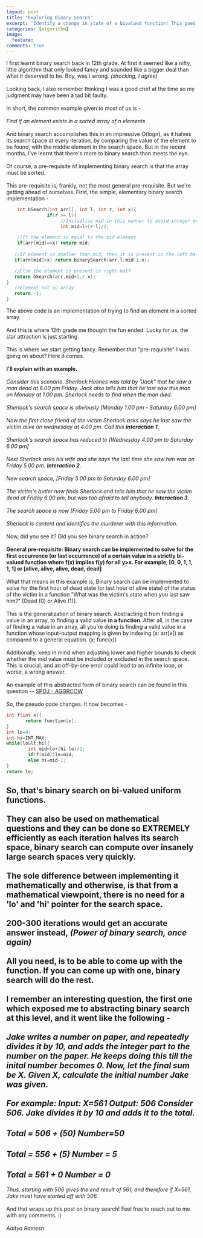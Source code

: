 ```yaml
---
layout: post
title: "Exploring Binary Search"
excerpt: "Identify a change in state of a bivalued function! This goes beyond the 'find-in-array' idea."
categories: [algorithm]
image:
  feature: 
comments: true
---
```

I first learnt binary search back in 12th grade. At first it seemed like a nifty, little algorithm that only looked fancy and sounded like a bigger deal than what it deserved to be. Boy, was I wrong. <em>(shocking, I agree)</em>
            <br><br>
            Looking back, I also remember thinking I was a good chef at the time so my judgment may have been a tad bit faulty.
            <br><br>
            In short, the common example given to most of us is -
            <br><br>
            <em>Find if an element exists in a sorted array of n elements</em>
            <br><br>
            And binary search accomplishes this in an impressive O(logn), as it halves its search space at every iteration, by comparing the value of the element to be found, with the middle element in the search space. But in the recent months, I've learnt that there's more to binary search than meets the eye.
            <br><br>
            Of course, a pre-requisite of implementing binary search is that the array must be sorted.
            <br><br>
            This pre-requisite is, frankly, not the most general pre-requisite. But we're getting ahead of ourselves. First, the simple, elementary binary search implementation -
```c++
    int bSearch(int arr[], int l, int r, int x){
               if(r >= l){
                    //Initialize mid in this manner to avoid integer overflow as compared to (l+r)
                    int mid=l+(r-l)/2;

 	//If the element is equal to the mid element
 	if(arr[mid]==x) return mid;
 
   //If element is smaller than mid, then it is present in the left half
   if(arr[mid]>x) return binarySearch(arr,l,mid-1,x);

   //Else the element is present in right half
   return bSearch(arr,mid+1,r,x);
}
   //Element not in array
   return -1;
}
```
The above code is an implementation of trying to find an element in a sorted array.
<br><br>
And this is where 12th grade me thought the fun ended. Lucky for us, the star attraction is just starting.
<br><br>
This is where we start getting fancy. Remember that "pre-requisite" I was going on about? Here it comes.
<br><br>
<strong>I'll explain with an example.</strong>
<br><br>
<em>Consider this scenario. Sherlock Holmes was told by "Jack" that he saw a man dead at 6.00 pm Friday. Jack also tells him that he last saw this man on Monday at 1.00 pm. Sherlock needs to find when the man died.</em>
<br><br>
<em>Sherlock's search space is obviously [Monday 1.00 pm - Saturday 6.00 pm]</em>
<br><br>
<em>Now the first close friend of the victim Sherlock asks says he last saw the victim alive on wednesday at 4.00 pm. Call this <strong>interaction 1</strong>.</em>
<br><br>
<em>Sherlock's search space has reduced to [Wednesday 4.00 pm to Saturday 6.00 pm]</em>
<br><br>
<em>Next Sherlock asks his wife and she says the last time she saw him was on Friday 5.00 pm. <strong>Interaction 2</strong>.</em>
<br><br>
<em>New search space, [Friday 5.00 pm to Saturday 6.00 pm]</em>
<br><br>
<em>The victim's butler now finds Sherlock and tells him that he saw the victim dead at Friday 6.00 pm, but was too afraid to tell anybody. <strong>Interaction 3</strong>.</em>
<br><br>
<em>The search space is now [Friday 5.00 pm to Friday 6.00 pm]</em>
<br><br>
<em>Sherlock is content and identifies the murderer with this information. </em>
<br><br>
Now, did you see it? Did you see binary search in action?
<br><br>
<strong>General pre-requisite: Binary search can be implemented to solve for the first occurrence (or last occurrence) of a certain value in a strictly bi-valued function where f(x) implies f(y) for all y>x. For example, [0, 0, 1, 1, 1, 1] or [alive, alive, alive, dead, dead]</strong>
<br><br>
What that means in this example is, Binary search can be implemented to solve for the first hour of dead state (or last hour of alive state) of the status of the victim in a function "What was the victim's state when you last saw him?" [Dead (0) or Alive (1)].
<br><br>
This is the generalization of binary search. Abstracting it from finding a value in an array, to finding a valid value <strong>in a function</strong>. After all, in the case of finding a value in an array, all you're doing is finding a valid value in a function whose input-output mapping is given by indexing (x: arr[x]) as compared to a general equation. (x: func(x))
<br><br>
Additionally, keep in mind when adjusting lower and higher bounds to check whether the mid value must be included or excluded in the search space. This is crucial, and an off-by-one error could lead to an infinite loop, or worse, a wrong answer.
<br><br>
An example of this abstracted form of binary search can be found in this question -- <a href="http://www.spoj.com/problems/AGGRCOW/">SPOJ - AGGRCOW</a>
<br><br>
So, the pseudo code changes. It now becomes -

```c++
int f(int x){
       return function[x];
}
int lo=0;
int hi=INT_MAX;
while(lo&lt;hi){
        int mid=lo+(hi-lo)/2;
        if(f(mid))lo=mid;
        else hi=mid-1;
}
return lo;
```

So, that's binary search on bi-valued uniform functions.
<br><br>
They can also be used on mathematical questions and they can be done so EXTREMELY efficiently as each iteration halves its search space, binary search can compute over insanely large search spaces very quickly.
<br><br>
The sole difference between implementing it mathematically and otherwise, is that from a mathematical viewpoint, there is no need for a 'lo' and 'hi' pointer for the search space.
<br><br>
200-300 iterations would get an accurate answer instead, <em>(Power of binary search, once again)</em>
<br><br>
All you need, is to be able to come up with the function. If you can come up with one, binary search will do the rest.
<br><br>
I remember an interesting question, the first one which exposed me to abstracting binary search at this level, and it went like the following -
<br><br>
<em>Jake writes a number on paper, and repeatedly divides it by 10, and adds the integer part to the number on the paper. He keeps doing this till the inital number becomes 0. Now, let the final sum be X. Given X, calculate the initial number Jake was given.</em>
<br><br>
<em>For example:
</em><em>Input: X=561
</em><em>Output: 506
Consider 506. Jake divides it by 10 and adds it to the total.
-
Total = 506 + (50)
Number=50
-
Total = 556 + (5)
Number = 5
-
Total = 561 + 0
Number = 0
-
Thus, starting with 506 gives the end result of 561, and therefore if X=561, Jake must have started off with 506.</em>
<br><br>
And that wraps up this post on binary search! Feel free to reach out to me with any comments. :)
<br><br>
<em>Aditya Ramesh</em>